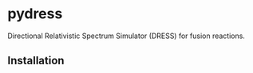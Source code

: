 # pydress
Directional Relativistic Spectrum Simulator (DRESS) for fusion reactions.

## Installation
